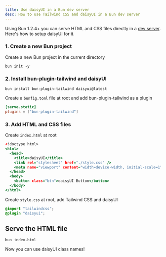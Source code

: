 ```yaml
---
title: Use daisyUI in a Bun dev server
desc: How to use Tailwind CSS and daisyUI in a Bun dev server
---
```


Using Bun 1.2.4+ you can serve HTML and CSS files directly in a [dev server](https://bun.sh/docs/bundler/fullstack). Here's how to setup daisyUI for it.

### 1. Create a new Bun project

Create a new Bun project in the current directory

```sh:Terminal
bun init -y
```

### 2. Install bun-plugin-tailwind and daisyUI

```sh:Terminal
bun install bun-plugin-tailwind daisyui@latest
```

Create a `bunfig.toml` file at root and add bun-plugin-tailwind as a plugin

```toml:bunfig.toml
[serve.static]
plugins = ["bun-plugin-tailwind"]
```

### 3. Add HTML and CSS files

Create `index.html` at root

```html:index.html
<!doctype html>
<html>
  <head>
    <title>daisyUI</title>
    <link rel="stylesheet" href="./style.css" />
    <meta name="viewport" content="width=device-width, initial-scale=1" />
  </head>
  <body>
    <button class="btn">daisyUI Button</button>
  </body>
</html>
```

Create `style.css` at root, add Tailwind CSS and daisyUI

```postcss:style.css
@import "tailwindcss";
@plugin "daisyui";
```

## Serve the HTML file

```sh:Terminal
bun index.html
```

Now you can use daisyUI class names!
